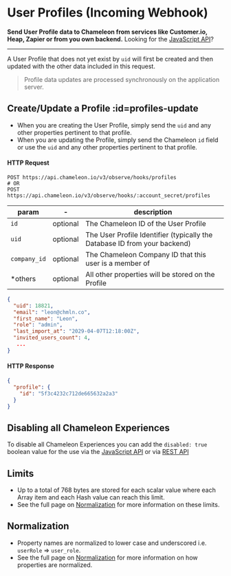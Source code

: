# User Profiles (Incoming Webhook)

**Send User Profile data to Chameleon from services like Customer.io, Heap, Zapier or from you own backend.** Looking for the [JavaScript API](js/profiles.md)?

------

A User Profile that does not yet exist by `uid` will first be created and then updated with the other data included in this request.

> Profile data updates are processed synchronously on the application server.

## Create/Update a Profile :id=profiles-update

- When you are creating the User Profile, simply send the `uid` and any other properties pertinent to that profile.
- When you are updating the Profile, simply send the Chameleon `id` field or use the `uid` and any other properties pertinent to that profile.

#### HTTP Request

```
POST https://api.chameleon.io/v3/observe/hooks/profiles
# OR
POST https://api.chameleon.io/v3/observe/hooks/:account_secret/profiles
```

| param      | -        | description                                                  |
| ---------- | -------- | ------------------------------------------------------------ |
| `id`         | optional | The Chameleon ID of the User Profile                         |
| `uid`        | optional | The User Profile Identifier (typically the Database ID from your backend) |
| `company_id` | optional | The Chameleon Company ID that this user is a member of       |
| *others    | optional | All other properties will be stored on the Profile           |

```json
{
  "uid": 18821,
  "email": "leon@chmln.co",
  "first_name": "Leon",
  "role": "admin",
  "last_import_at": "2029-04-07T12:18:00Z",
  "invited_users_count": 4,
   ...
}
```

#### HTTP Response

```json
{
  "profile": {
    "id": "5f3c4232c712de665632a2a3"
  }
}
```

## Disabling all Chameleon Experiences

To disable all Chameleon Experiences you can add the `disabled: true` boolean value for the use via the [JavaScript API](js/profiles.md) or via [REST API](apis/profiles.md)


## Limits

- Up to a total of 768 bytes are stored for each scalar value where each Array item and each Hash value can reach this limit.
- See the full page on [Normalization](concepts/normalization.md?id=limits) for more information on these limits.

## Normalization

- Property names are normalized to lower case and underscored i.e. `userRole` => `user_role`.
- See the full page on [Normalization](concepts/normalization.md?id=properties) for more information on how properties are normalized.
